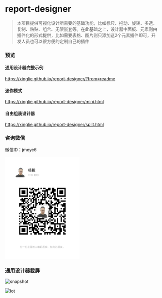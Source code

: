 # report-designer
> 本项目提供可视化设计所需要的基础功能，比如标尺、拖动、旋转、多选、复制、粘贴、组合、无限嵌套等。在此基础之上，设计器中面板、元素则由插件化的形式提供，比如需要表格、图片则只添加这2个元素插件即可，开发人员也可以很方便的定制自己的插件

### 预览

#### 通用设计器完整示例
https://xinglie.github.io/report-designer/?from=readme


#### 迷你模式
https://xinglie.github.io/report-designer/mini.html


#### 自由组装设计器
https://xinglie.github.io/report-designer/split.html



### 咨询微信
微信ID：jmeye6

<img width="246" alt="contact wechat" src="./wechat.jpg"/>

### 通用设计器截屏
![snapshot](https://xinglie.github.io/report-designer/snapshot.png)

![iot](https://xinglie.github.io/report-designer/iot.png)
